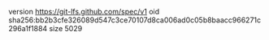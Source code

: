version https://git-lfs.github.com/spec/v1
oid sha256:bb2b3cfe326089d547c3ce70107d8ca006ad0c05b8baacc966271c296a1f1884
size 5029

